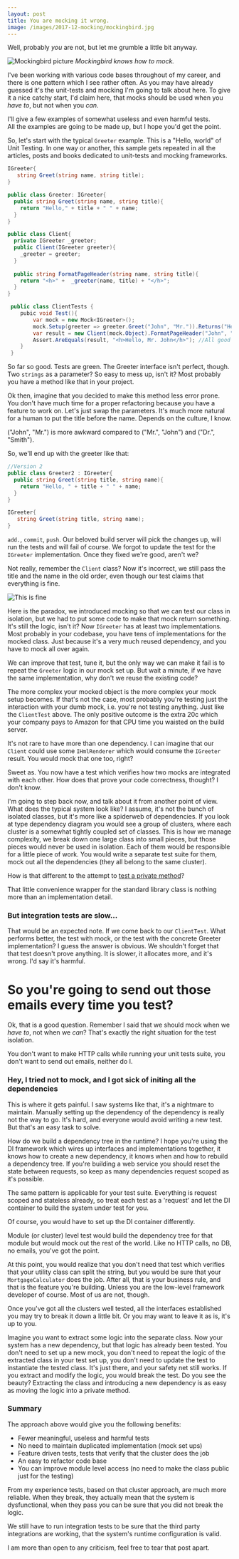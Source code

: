 ```yaml
---
layout: post
title: You are mocking it wrong.
image: /images/2017-12-mocking/mockingbird.jpg
---
```


Well, probably *you* are not, but let me grumble a little bit anyway.

![Mockingbird picture](/images/2017-12-mocking/mockingbird.jpg)
_Mockingbird knows how to mock._

I've been working with various code bases throughout of my career, and there is one pattern which I see rather often. As you may have already guessed it's the unit-tests and mocking I'm going to talk about here. To give it a nice catchy start, I'd claim here, that mocks should be used when you *have to*, but not when you *can*. 

I'll give a few examples of somewhat useless and even harmful tests.  
All the examples are going to be made up, but I hope you'd get the point. 

So, let's start with the typical `Greeter` example. This is a "Hello, world" of Unit Testing. In one way or another, this sample gets repeated in all the articles, posts and books dedicated to unit-tests and mocking frameworks.

```csharp
IGreeter{
   string Greet(string name, string title);
}

public class Greeter: IGreeter{
  public string Greet(string name, string title){
    return "Hello," + title + " " + name;
  }
}

public class Client{
  private IGreeter _greeter;
  public Client(IGreeter greeter){
    _greeter = greeter;
  }
  
  public string FormatPageHeader(string name, string title){
    return "<h>" +  _greeter(name, title) + "</h>";
  }  
}

 public class ClientTests {
    pubic void Test(){
        var mock = new Mock<IGreeter>();
        mock.Setup(greeter => greeter.Greet("John", "Mr.")).Returns("Hello, Mr. John");
        var result = new Client(mock.Object).FormatPageHeader("John", "Mr.");
        Assert.AreEquals(result, "<h>Hello, Mr. John</h>"); //All good here, what does it test, tho?
    } 
 }
```

So far so good. Tests are green. The Greeter interface isn't perfect, though. Two `strings` as a parameter? So easy to mess up, isn't it? Most probably you have a method like that in your project. 

Ok then, imagine that you decided to make this method less error prone. You don't have much time for a proper refactoring because you have a feature to work on. Let's just swap the parameters. It's much more natural for a human to put the title before the name. Depends on the culture, I know. 

("John", "Mr.") is more awkward compared to ("Mr.", "John") and ("Dr.", "Smith"). 

So, we'll end up with the greeter like that: 

```csharp
//Version 2
public class Greeter2 : IGreeter{
  public string Greet(string title, string name){
    return "Hello, " + title + " " + name;
  }
} 

IGreeter{
   string Greet(string title, string name);
}
```

`add.`, `commit`, `push`.  Our beloved build server will pick the changes up, will run the tests and will fail of course. We forgot to update the test for the `IGreeter` implementation. Once they fixed we're good, aren't we?

Not really, remember the `Client` class? Now it's incorrect, we still pass the title and the name in the old order, even though our test claims that everything is fine.

![This is fine](/images/2017-12-mocking/fine.jpg)

Here is the paradox, we introduced mocking so that we can test our class in isolation, but we had to put some code to make that mock return something. It's still the logic, isn't it? Now `IGreeter` has at least two implementations. Most probably in your codebase, you have tens of implementations for the mocked class. Just because it's a very much reused dependency, and you have to mock all over again. 

We can improve that test, tune it, but the only way we can make it fail is to repeat the `Greeter` logic in our mock set up. But wait a minute, if we have the same implementation, why don't we reuse the existing code? 

The more complex your mocked object is the more complex your mock setup becomes. If that's not the case, most probably you're testing just the interaction with your dumb mock, i.e. you're not testing anything. Just like the `ClientTest` above. The only positive outcome is the extra 20c which your company pays to Amazon for that CPU time you waisted on the build server.

It's not rare to have more than one dependency. I can imagine that our `Client` could use some `IHmlRenderer` which would consume the `IGreeter` result. You would mock that one too, right? 

Sweet as. You now have a test which verifies how two mocks are integrated with each other. How does that prove your code correctness, thought? I don't know. 

I'm going to step back now, and talk about it from another point of view. What does the typical system look like? I assume, it's not the bunch of isolated classes, but it's more like a spiderweb of dependencies. If you look at type dependency diagram you would see a group of clusters, where each cluster is a somewhat tightly coupled set of classes. This is how we manage complexity, we break down one large class into small pieces, but those pieces would never be used in isolation. Each of them would be responsible for a little piece of work. You would write a separate test suite for them, mock out all the dependencies (they all belong to the same cluster). 

How is that different to the attempt to [test a private method](https://stackoverflow.com/questions/34571/how-do-i-test-a-private-function-or-a-class-that-has-private-methods-fields-or)? 

That little convenience wrapper for the standard library class is nothing more than an implementation detail. 

### But integration tests are slow...

That would be an expected note. If we come back to our `ClientTest`. What performs better, the test with mock, or the test with the concrete Greeter implementation? I guess the answer is obvious. We shouldn't forget that that test doesn't prove anything. It is slower, it allocates more, and it's wrong. I'd say it's harmful. 

So you're going to send out those emails every time you test?
==

Ok, that is a good question. Remember I said that we should mock when we *have to*, not when we *can*? That's exactly the right situation for the test isolation.

You don't want to make HTTP calls while running your unit tests suite, you don't want to send out emails, neither do I. 

### Hey, I tried not to mock, and I got sick of initing all the dependencies

This is where it gets painful. I saw systems like that, it's a nightmare to maintain. Manually setting up the dependency of the dependency is really not the way to go. It's hard, and everyone would avoid writing a new test. But that's an easy task to solve. 

How do we build a dependency tree in the runtime? I hope you're using the DI framework which wires up interfaces and implementations together, it knows how to create a new dependency, it knows when and how to rebuild a dependency tree. If you're building a web service you should reset the state between requests, so keep as many dependencies request scoped as it's possible. 

The same pattern is applicable for your test suite. Everything is request scoped and stateless already, so treat each test as a 'request' and let the DI container to build the system under test for you. 

Of course, you would have to set up the DI container differently. 

Module (or cluster) level test would build the dependency tree for that module but would mock out the rest of the world. Like no HTTP calls, no DB, no emails, you've got the point.

At this point, you would realize that you don't need that test which verifies that your utility class can split the string, but you would be sure that your `MortgageCalculator` does the job. After all, that is your business rule, and that is the feature you're building. Unless you are the low-level framework developer of course. Most of us are not, though.

Once you've got all the clusters well tested, all the interfaces established you may try to break it down a little bit. Or you may want to leave it as is, it's up to you. 

Imagine you want to extract some logic into the separate class. Now your system has a new dependency, but that logic has already been tested. You don't need to set up a new mock, you don't need to repeat the logic of the extracted class in your test set up, you don't need to update the test to instantiate the tested class. It's just there, and your safety net still works. If you extract and modify the logic, you would break the test.  Do you see the beauty? Extracting the class and introducing a new dependency is as easy as moving the logic into a private method.

### Summary

The approach above would give you the following benefits: 

* Fewer meaningful, useless and harmful tests
* No need to maintain duplicated implementation (mock set ups)
* Feature driven tests, tests that verify that the cluster does the job
* An easy to refactor code base
* You can improve module level access (no need to make the class public just for the testing)

From my experience tests, based on that cluster approach, are much more reliable. When they break, they actually mean that the system is dysfunctional, when they pass you can be sure that you did not break the logic. 

We still have to run integration tests to be sure that the third party integrations are working, that the system's runtime configuration is valid. 

I am more than open to any criticism, feel free to tear that post apart. 